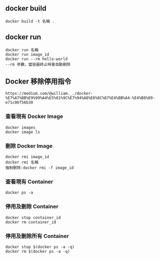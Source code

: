 ## docker build
```
docker build -t 名稱 .
```
## docker run
```
docker run 名稱
docker run image_id
docker run --rm hello-world
--rm 參數，當容器終止時會自動刪除
```
## Docker 移除停用指令
```
https://medium.com/@william._./docker-%E7%A7%BB%E9%99%A4%E5%81%9C%E7%94%A8%E6%8C%87%E4%BB%A4-%E4%B8%89-e71c06f56b30
```
### 查看現有 Docker Image
```
docker images
docker image ls
```
### 刪除 Docker Image
```
docker rmi image_id
docker rmi 名稱
強制刪除:docker rmi -f image_id
```
### 查看現有 Container
```
docker ps -a
```
### 停用及刪除 Container
```
docker stop container_id
docker rm container_id
```
### 停用及刪除所有 Container 
```
docker stop $(docker ps -a -q)
docker rm $(docker ps -a -q)
```
